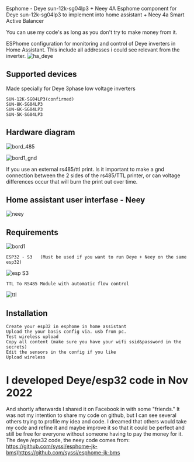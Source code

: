 Esphome - Deye sun-12k-sg04lp3 + Neey 4A
Esphome component for Deye sun-12k-sg04lp3 to implement into home assistant + Neey 4a Smart Active Balancer

You can use my code's as long as you don't try to make money from it.

ESPhome configuration for monitoring and control of Deye inverters in Home Assistant. This include all addresses i could see relevant from the inverter. 
![ha_deye](https://github.com/oz5afj/esp32-Deye-sun-12k-sg04lp3/assets/58389425/4ab7bf48-95e2-4784-bcf9-48e3f7842a30)


## Supported devices

Made specially for Deye 3phase low voltage inverters

    SUN-12K-SG04LP3(confirmed)
    SUN-8K-SG04LP3
    SUN-6K-SG04LP3
    SUN-5K-SG04LP3

 
## Hardware diagram

![bord_485](https://github.com/oz5afj/Esphome-to-Deye-sun-12k-sg04lp3/assets/58389425/81b05cd3-0532-4be6-8087-21d37ce6e0ff)

![bord1_gnd](https://github.com/oz5afj/Esphome-to-Deye-sun-12k-sg04lp3/assets/58389425/bb2155d3-647d-478d-a817-e24acddba704)

If you use an external rs485/ttl print.
Is it important to make a gnd connection between the 2 sides of the rs485/TTL printer, or can voltage differences occur that will burn the print out over time.




## Home assistant user interfase - Neey

![neey](https://github.com/oz5afj/esp32-Deye-sun-12k-sg04lp3/assets/58389425/d6e937b3-cc3c-46cf-86f5-c46d07fd0bc8)

## Requirements

 
![bord1](https://github.com/oz5afj/Esphome-to-Deye-sun-12k-sg04lp3/assets/58389425/a729788e-e129-43d7-89c4-076b212cdd4e)


    ESP32 - S3   (Must be used if you want to run Deye + Neey on the same esp32)
![esp S3](https://github.com/oz5afj/esp32-Deye-sun-12k-sg04lp3/assets/58389425/4f16a8ef-934a-47f1-a69e-8dd488eb31bb)

    TTL To RS485 Module with automatic flow control
![ttl](https://github.com/oz5afj/esp32-Deye-sun-12k-sg04lp3/assets/58389425/0d96496b-acad-4d77-bfc7-8fad2df71968)

## Installation

    Create your esp32 in esphome in home assistant
    Upload the your basis config via. usb from pc.
    Test wireless upload
    Copy all content (make sure you have your wifi ssid&password in the secrets)
    Edit the sensors in the config if you like
    Upload wireless



#  I developed Deye/esp32 code in Nov 2022

And shortly afterwards I shared it on Facebook in with some "friends."
It was not my intention to share my code on github, but I can see several others trying to profile my idea and code.
I dreamed that others would take my code and refine it and maybe improve it so that it could be perfect and still be free for everyone without someone having to pay the money for it.
The deye /eps32 code, the neey code comes from: https://github.com/syssi/esphome-jk-bms)https://github.com/syssi/esphome-jk-bms
